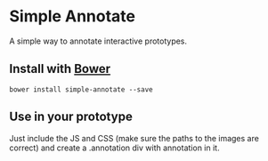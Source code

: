# Simple Annotate

A simple way to annotate interactive prototypes.

## Install with [Bower](http://bower.io)
`bower install simple-annotate --save`

## Use in your prototype
Just include the JS and CSS (make sure the paths to the images are correct) and create a .annotation div with annotation in it.